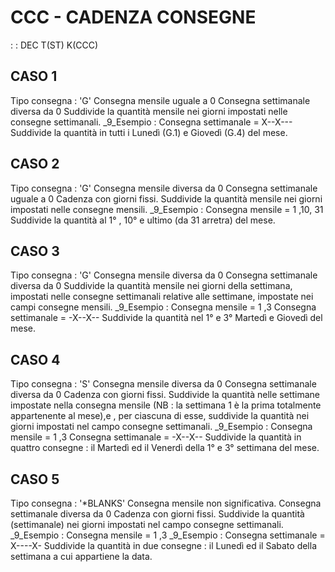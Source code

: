 # CCC  -  CADENZA CONSEGNE
 :  : DEC T(ST) K(CCC)
## CASO 1
Tipo consegna  : 'G'  Consegna mensile uguale a 0
Consegna settimanale diversa da 0
Suddivide la quantità mensile nei giorni impostati nelle consegne settimanali.
_9_Esempio :       Consegna settimanale =   X--X---
Suddivide la quantità in tutti i Lunedì (G.1) e Giovedì (G.4) del mese.
## CASO 2
Tipo consegna  : 'G'  Consegna mensile diversa da 0
Consegna settimanale uguale a 0
Cadenza con giorni fissi.
Suddivide la quantità mensile nei giorni impostati nelle consegne mensili.
_9_Esempio :       Consegna mensile =  1 ,10, 31
Suddivide la quantità al 1° , 10° e ultimo (da 31 arretra) del mese.
## CASO 3
Tipo consegna  : 'G'  Consegna mensile diversa da 0
Consegna settimanale diversa da 0
Suddivide la quantità mensile nei giorni della settimana, impostati nelle consegne settimanali relative alle settimane, impostate nei campi consegne mensili.
_9_Esempio :       Consegna mensile     =   1 ,3
Consegna settimanale =   -X--X--
Suddivide la quantità nel 1° e 3° Martedì e Giovedì del mese.
## CASO 4
Tipo consegna  : 'S'  Consegna mensile diversa da 0
Consegna settimanale diversa da 0
Cadenza con giorni fissi.
Suddivide la quantità nelle settimane impostate nella consegna mensile (NB :  la settimana 1 è la prima totalmente appartenente al mese),e , per ciascuna di esse, suddivide la quantità nei giorni impostati nel campo consegne settimanali.
_9_Esempio :       Consegna mensile     =   1 ,3
Consegna settimanale =   -X--X--
Suddivide la quantità in quattro consegne :  il Martedì ed il Venerdì della 1° e 3° settimana del mese.
## CASO 5
Tipo consegna  : '*BLANKS'      Consegna mensile non significativa.
Consegna settimanale diversa da 0
Cadenza con giorni fissi.
Suddivide la quantità (settimanale) nei giorni impostati nel campo consegne settimanali.
_9_Esempio :       Consegna mensile     =   1 ,3
_9_Esempio :       Consegna settimanale =   X----X-
Suddivide la quantità in due consegne :  il Lunedì ed il Sabato della settimana a cui appartiene la data.

